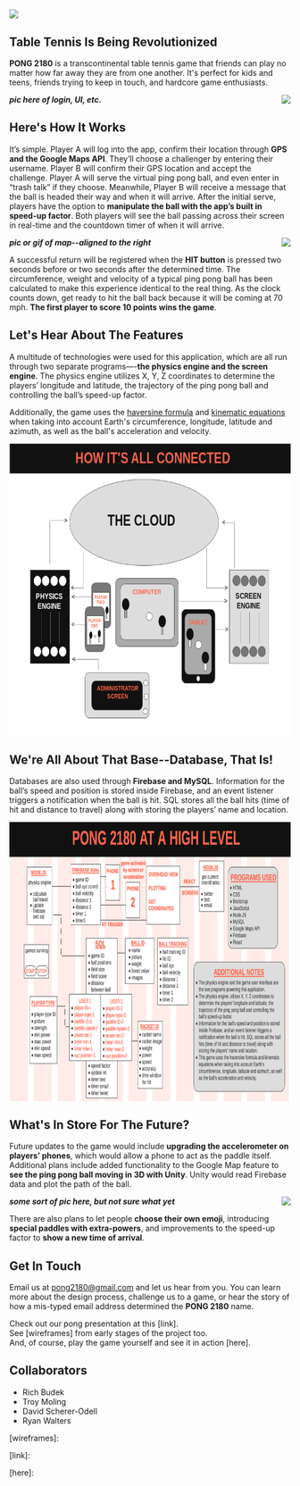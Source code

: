 <img align="center" src="client/public/images/IMAGE.png?raw=true">

## Table Tennis Is Being Revolutionized
**PONG 2180** is a transcontinental table tennis game that friends can play no matter how far away they are from one another. It's perfect for kids and teens, friends trying to keep in touch, and hardcore game enthusiasts.

***pic here of login, UI, etc.***
<img align="right" src="client/public/images/IMAGE.png?raw=true">

## Here's How It Works
It’s simple. Player A will log into the app, confirm their location through **GPS and the Google Maps API**. They’ll choose a challenger by entering their username. Player B will confirm their GPS location and accept the challenge. Player A will serve the virtual ping pong ball, and even enter in “trash talk” if they choose. Meanwhile, Player B will receive a message that the ball is headed their way and when it will arrive. After the initial serve, players have the option to **manipulate the ball with the app’s built in speed-up factor**. Both players will see the ball passing across their screen in real-time and the countdown timer of when it will arrive. 

***pic or gif of map--aligned to the right***
<img align="right" src="client/public/images/IMAGE.png?raw=true">

A successful return will be registered when the **HIT button** is pressed two seconds before or two seconds after the determined time. The circumference, weight and velocity of a typical ping pong ball has been calculated to make this experience identical to the real thing. As the clock counts down, get ready to hit the ball back because it will be coming at 70 mph. **The first player to score 10 points wins the game**.

## Let's Hear About The Features
A multitude of technologies were used for this application, which are all run through two separate programs—-**the physics engine and the screen engine**. The physics engine utilizes X, Y, Z coordinates to determine the players’ longitude and latitude, the trajectory of the ping pong ball and controlling the ball’s speed-up factor. 

Additionally, the game uses the [haversine formula] and [kinematic equations] when taking into account Earth's circumference, longitude, latitude and azimuth, as well as the ball's acceleration and velocity.

<img height="525px" align="middle" src="client/public/images/connection-rundown.png?raw=true">

## We're All About That Base--Database, That Is!
Databases are also used through **Firebase and MySQL**. Information for the ball’s speed and position is stored inside Firebase, and an event listener triggers a notification when the ball is hit. SQL stores all the ball hits (time of hit and distance to travel) along with storing the players’ name and location.

<img height="500px" align="center" src="client/public/images/database-structure.png?raw=true">


## What's In Store For The Future?
Future updates to the game would include **upgrading the accelerometer on players’ phones**, which would allow a phone to act as the paddle itself. Additional plans include added functionality to the Google Map feature to **see the ping pong ball moving in 3D with Unity**. Unity would read Firebase data and plot the path of the ball.

***some sort of pic here, but not sure what yet***
<img align="right" src="client/public/images/IMAGE.png?raw=true">

There are also plans to let people **choose their own emoji**, introducing **special paddles with extra-powers**, and improvements to the speed-up factor to **show a new time of arrival**.

## Get In Touch
Email us at pong2180@gmail.com and let us hear from you. You can learn more about the design process, challenge us to a game, or hear the story of how a mis-typed email address determined the **PONG 2180** name.

Check out our pong presentation at this [link].
<br>
See [wireframes] from early stages of the project too.
<br>
And, of course, play the game yourself and see it in action [here].

## Collaborators
* Rich Budek
* Troy Moling
* David Scherer-Odell
* Ryan Walters

[haversine formula]:https://en.wikipedia.org/wiki/Haversine_formula

[kinematic equations]:https://en.wikipedia.org/wiki/Kinematics_equations

[wireframes]:

[link]:

[here]:






